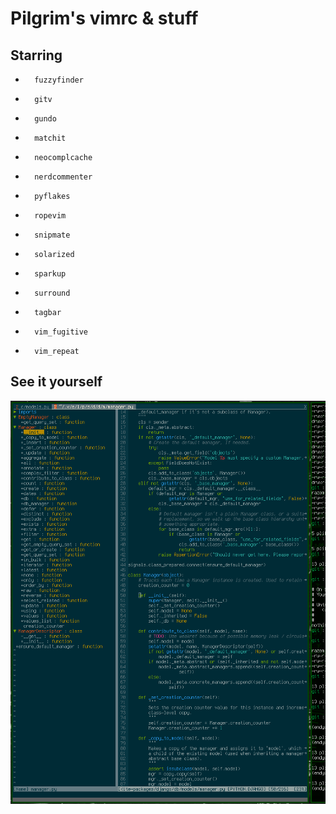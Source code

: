 Pilgrim's vimrc & stuff
=======================

Starring
--------

*       fuzzyfinder
*       gitv
*       gundo
*       matchit
*       neocomplcache
*       nerdcommenter
*       pyflakes
*       ropevim
*       snipmate
*       solarized
*       sparkup
*       surround
*       tagbar
*       vim_fugitive
*       vim_repeat

See it yourself
---------------

![see it yourself](https://github.com/pielgrzym/vimrc/raw/master/shot.png)
